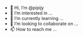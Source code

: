 - 👋 Hi, I’m @pipijy
- 👀 I’m interested in ...
- 🌱 I’m currently learning ...
- 💞️ I’m looking to collaborate on ...
- 📫 How to reach me ...

<!---
pipijy/pipijy is a ✨ special ✨ repository because its `README.md` (this file) appears on your GitHub profile.
You can click the Preview link to take a look at your changes.
--->
